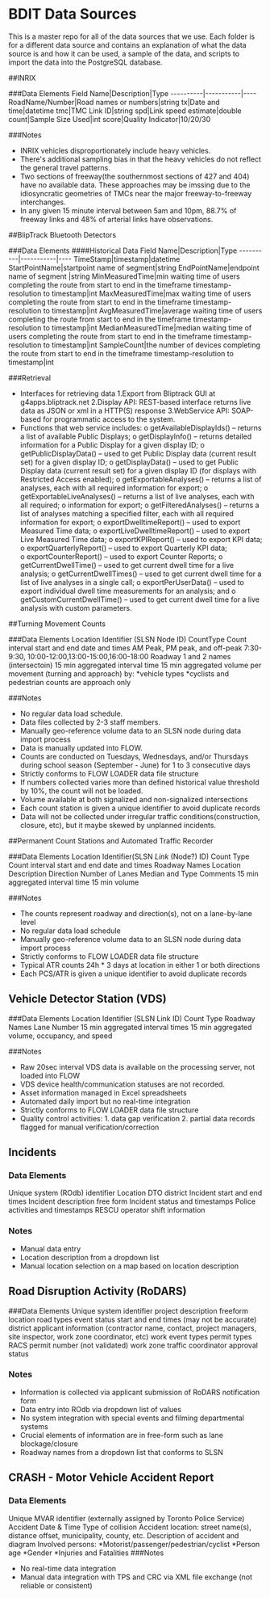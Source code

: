 ﻿# BDIT Data Sources

This is a master repo for all of the data sources that we use. Each folder is for a different data source and contains an explanation of what the data source is and how it can be used, a sample of the data, and scripts to import the data into the PostgreSQL database.

##INRIX

###Data Elements
Field Name|Description|Type
----------|-----------|----
RoadName/Number|Road names or numbers|string
tx|Date and time|datetime
tmc|TMC Link ID|string
spd|Link speed estimate|double
count|Sample Size Used|int
score|Quality Indicator|10/20/30

###Notes
* INRIX vehicles disproportionately include heavy vehicles. 
* There's additional sampling bias in that the heavy vehicles do not reflect the general travel patterns.
* Two sections of freeway(the southernmost sections of 427 and 404) have no available data. These approaches may be imssing due to the idiosyncratic geometries of TMCs near the major freeway-to-freeway interchanges.
* In any given 15 minute interval between 5am and 10pm, 88.7% of freeway links and 48% of arterial links have observations.

##BlipTrack Bluetooth Detectors

###Data Elements
####Historical Data
Field Name|Description|Type
----------|-----------|----
TimeStamp|timestamp|datetime
StartPointName|startpoint name of segment|string
EndPointName|endpoint name of segment |string
MinMeasuredTime|min waiting time of users completing the route from start to end in the timeframe timestamp-resolution to timestamp|int
MaxMeasuredTime|max waiting time of users completing the route from start to end in the timeframe timestamp-resolution to timestamp|int
AvgMeasuredTime|average waiting time of users completing the route from start to end in the timeframe timestamp-resolution to timestamp|int
MedianMeasuredTime|median waiting time of users completing the route from start to end in the timeframe timestamp-resolution to timestamp|int
SampleCount|the number of devices completing the route from start to end in the timeframe timestamp-resolution to timestamp|int

###Retrieval
* Interfaces for retrieving data
	1.Export from Bliptrack GUI at g4apps.bliptrack.net
	2.Display API: REST-based interface returns live data as JSON or xml in a HTTP(S) response
	3.WebService API: SOAP-based for programmatic access to the system.
* Functions that web service includes:
	o getAvailableDisplayIds() – returns a list of available Public Displays;
	o getDisplayInfo() – returns detailed information for a Public Display for a given display ID;
	o getPublicDisplayData() – used to get Public Display data (current result set) for a given display ID;
	o getDisplayData() – used to get Public Display data (current result set) for a given display ID (for displays with Restricted Access enabled);
	o getExportableAnalyses() – returns a list of analyses, each with all required information for export;
	o getExportableLiveAnalyses() – returns a list of live analyses, each with all required;
	o information for export;
	o getFilteredAnalyses() – returns a list of analyses matching a specified filter, each with all required information for export;
	o exportDwelltimeReport() – used to export Measured Time data;
	o exportLiveDwelltimeReport() – used to export Live Measured Time data;
	o exportKPIReport() – used to export KPI data;
	o exportQuarterlyReport() – used to export Quarterly KPI data;	
	o exportCounterReport() – used to export Counter Reports;
	o getCurrentDwellTime() – used to get current dwell time for a live analysis;
	o getCurrentDwellTimes() – used to get current dwell time for a list of live analyses in a single call;
	o exportPerUserData() – used to export individual dwell time measurements for an analysis; and
	o getCustomCurrentDwellTime() – used to get current dwell time for a live analysis with custom parameters.
	
##Turning Movement Counts

###Data Elements
Location Identifier (SLSN Node ID)
CountType
Count interval start and end date and times
AM Peak, PM peak, and off-peak 7:30-9:30, 10:00-12:00,13:00-15:00,16:00-18:00
Roadway 1 and 2 names (intersectoin)
15 min aggregated interval time
15 min aggregated volume per movement (turning and approach) by:
	*vehicle types
	*cyclists and pedestrian counts are approach only
	
###Notes
* No regular data load schedule. 
* Data files collected by 2-3 staff members.
* Manually geo-reference volume data to an SLSN node during data import process
* Data is manually updated into FLOW.
* Counts are conducted on Tuesdays, Wednesdays, and/or Thursdays during school season (September - June) for 1 to 3 consecutive days
* Strictly conforms to FLOW LOADER data file structure
* If numbers collected varies more than defined historical value threshold by 10%, the count will not be loaded.
* Volume available at both signalized and non-signalized intersections
* Each count station is given a unique identifier to avoid duplicate records
* Data will not be collected under irregular traffic conditions(construction, closure, etc), but it maybe skewed by unplanned incidents.

##Permanent Count Stations and Automated Traffic Recorder

###Data Elements
Location Identifier(SLSN *Link* (Node?) ID)
Count Type
Count interval start and end date and times
Roadway Names
Location Description
Direction
Number of Lanes
Median and Type
Comments
15 min aggregated interval time
15 min volume

###Notes
* The counts represent roadway and direction(s), not on a lane-by-lane level
* No regular data load schedule
* Manually geo-reference volume data to an SLSN node during data import process
* Strictly conforms to FLOW LOADER data file structure
* Typical ATR counts 24h * 3 days at location in either 1 or both directions
* Each PCS/ATR is given a unique identifier to avoid duplicate records

## Vehicle Detector Station (VDS)

###Data Elements
Location Identifier (SLSN Link ID)
Count Type
Roadway Names
Lane Number 
15 min aggregated interval times
15 min aggregated volume, occupancy, and speed

###Notes
* Raw 20sec interval VDS data is available on the processing server, not loaded into FLOW
* VDS device health/communication statuses are not recorded.
* Asset information managed in Excel spreadsheets
* Automated daily import but no real-time integration
* Strictly conforms to FLOW LOADER data file structure
* Quality control activities: 1. data gap verification 2. partial data records flagged for manual verification/correction

## Incidents

### Data Elements
Unique system (ROdb) identifier
Location
DTO district
Incident start and end times
Incident description free form
Incident status and timestamps
Police activities and timestamps
RESCU operator shift information

### Notes
* Manual data entry
* Location description from a dropdown list
* Manual location selection on a map based on location description

## Road Disruption Activity (RoDARS)
###Data Elements
Unique system identifier
project description freeform
location
road types
event status
start and end times (may not be accurate)
district
applicant information (contractor name, contact, project managers, site inspector, work zone coordinator, etc)
work event types
permit types
RACS permit number (not validated)
work zone traffic coordinator approval status

### Notes
* Information is collected via applicant submission of RoDARS notification form
* Data entry into ROdb via dropdown list of values
* No system integration with special events and filming departmental systems
* Crucial elements of information are in free-form such as lane blockage/closure
* Roadway names from a dropdown list that conforms to SLSN

## CRASH - Motor Vehicle Accident Report
### Data Elements
Unique MVAR identifier (externally assigned by Toronto Police Service)
Accident Date & Time
Type of collision
Accident location: street name(s), distance offset, municipality, county, etc.
Description of accident and diagram
Involved persons:
	*Motorist/passenger/pedestrian/cyclist
	*Person age
	*Gender
	*Injuries and Fatalities
###Notes
* No real-time data integration
* Manual data integration with TPS and CRC via XML file exchange (not reliable or consistent)
